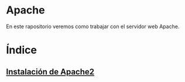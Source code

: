 # Apache
En este rapositorio veremos como trabajar con el servidor web Apache.

# Índice

## [Instalación de Apache2](Instalacion-Apache/Instalacion-Apache.md)
